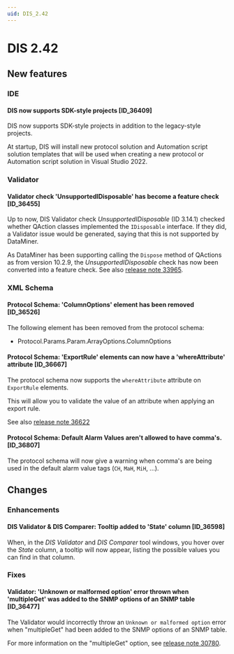 ```yaml
---
uid: DIS_2.42
---
```


# DIS 2.42

## New features

### IDE

#### DIS now supports SDK-style projects [ID_36409]

DIS now supports SDK-style projects in addition to the legacy-style projects.

At startup, DIS will install new protocol solution and Automation script solution templates that will be used when creating a new protocol or Automation script solution in Visual Studio 2022.

### Validator

#### Validator check 'UnsupportedIDisposable' has become a feature check [ID_36455]

Up to now, DIS Validator check *UnsupportedIDisposable* (ID 3.14.1) checked whether QAction classes implemented the `IDisposable` interface. If they did, a Validator issue would be generated, saying that this is not supported by DataMiner.

As DataMiner has been supporting calling the `Dispose` method of QActions as from version 10.2.9, the *UnsupportedIDisposable* check has now been converted into a feature check. See also [release note 33965](xref:General_Feature_Release_10.2.9#qactions-are-now-idisposable-and-the-slprotocol-object-remains-available-outside-of-the-run-scope-id_33965).

### XML Schema

#### Protocol Schema: 'ColumnOptions' element has been removed [ID_36526]

​The following element has been removed from the protocol schema:

- Protocol.Params.Param.ArrayOptions.ColumnOptions

#### Protocol Schema: 'ExportRule' elements can now have a 'whereAttribute' attribute [ID_36667]

The protocol schema now supports the `whereAttribute` attribute on `ExportRule` elements.

This will allow you to validate the value of an attribute when applying an export rule.

See also [release note 36622](xref:General_Main_Release_10.4.0_new_features#exportrule-elements-can-now-have-a-whereattribute-attribute-id_36622)

#### Protocol Schema: Default Alarm Values aren't allowed to have comma's. [ID_36807]

The protocol schema will now give a warning when comma's are being used in the default alarm value tags (`CH`, `MaH`, `MiH`, ...).

## Changes

### Enhancements

#### DIS Validator & DIS Comparer: Tooltip added to 'State' column [ID_36598]

When, in the *DIS Validator* and *DIS Comparer* tool windows, you hover over the *State* column, a tooltip will now appear, listing the possible values you can find in that column.

### Fixes

#### Validator: 'Unknown or malformed option' error thrown when 'multipleGet' was added to the SNMP options of an SNMP table [ID_36477]

The Validator would incorrectly throw an `Unknown or malformed option` error when "multipleGet" had been added to the SNMP options of an SNMP table.

For more information on the "multipleGet" option, see [release note 30780](xref:General_Feature_Release_10.1.10#new-polling-scheme-polls-snmp-tables-by-row-id_30780).
